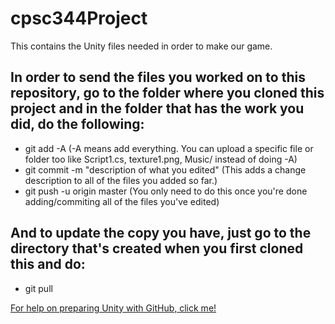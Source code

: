 # cpsc344Project
This contains the Unity files needed in order to make our game. 

## In order to send the files you worked on to this repository, go to the folder where you cloned this project and in the folder that has the work you did, do the following:
- git add -A (-A means add everything. You can upload a specific file or folder too like Script1.cs, texture1.png, Music/ instead of doing -A)
- git commit -m "description of what you edited" (This adds a change description to all of the files you added so far.)
- git push -u origin master (You only need to do this once you're done adding/commiting all of the files you've edited)

## And to update the copy you have, just go to the directory that's created when you first cloned this and do:
- git pull

[For help on preparing Unity with GitHub, click me!](http://stackoverflow.com/questions/21573405/how-to-prepare-a-unity-project-for-git)
